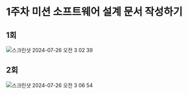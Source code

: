 # 1주차 미션 소프트웨어 설계 문서 작성하기

## 1회

![스크린샷 2024-07-26 오전 3 02 39](https://github.com/user-attachments/assets/365a401e-75b2-4f3c-9224-fd191b285404)

## 2회

![스크린샷 2024-07-26 오전 3 06 54](https://github.com/user-attachments/assets/68856d69-8a0d-45bb-a806-ff59f52b94e8)
